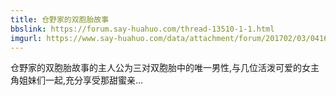 ```yaml
---
title: 仓野家的双胞胎故事
bbslink: https://forum.say-huahuo.com/thread-13510-1-1.html
imgurl: https://www.say-huahuo.com/data/attachment/forum/201702/03/041613drnkqbjja1q2fjs0.jpg
---
```


仓野家的双胞胎故事的主人公为三对双胞胎中的唯一男性,与几位活泼可爱的女主角姐妹们一起,充分享受那甜蜜亲...<!--more-->
